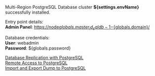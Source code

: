 Multi-Region PostgreSQL Database cluster **${settings.envName}** successfully installed.

Entry point details:    
**Admin Panel**: [https://node${globals.master_id_sqldb-1}-${globals.domain}/](https://node${globals.master_id_sqldb-1}-${globals.domain}/)    

Database credentials:    
**User**: webadmin    
**Password**: ${globals.password}    

[Database Replication with PostgreSQL](https://docs.jelastic.com/postgresql-database-replication/)    
[Remote Access to PostgreSQL](https://docs.jelastic.com/remote-access-postgres/)    
[Import and Export Dump to PostgreSQL](https://docs.jelastic.com/dump-postgres/)    

